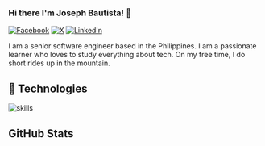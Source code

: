 ### Hi there I'm Joseph Bautista! 👋

[![Facebook](https://img.shields.io/badge/Facebook-%231877F2.svg?&style=flat-square&logo=facebook&logoColor=white)](https://www.facebook.com/jayrbautista26/) [![X](https://img.shields.io/badge/Twitter-%231DA1F2.svg?&style=flat-square&logo=X&logoColor=white)](https://twitter.com/jayrbautista26) [![LinkedIn](https://img.shields.io/badge/LinkedIn-%230077B5.svg?&style=flat-square&logo=linkedin&logoColor=white)](https://www.linkedin.com/in/joseph-bautista/) 

<!-- [![YouTube](https://img.shields.io/badge/YouTube-%23FF0000.svg?&style=flat-square&logo=youtube&logoColor=white)](https://www.youtube.com/@joseph-bautista) -->

I am a senior software engineer based in the Philippines. I am a passionate learner who loves to study everything about tech. On my free time, I do short rides up in the mountain.

## 🔧 Technologies

![skills](https://skillicons.dev/icons?i=html,css,js,php,laravel,nodejs,react,mysql,py,docker,git,bash,jquery,nginx,vscode,graphql,linux,postman,aws,bootstrap,django,github,gitlab&theme=dark&perline=7)

## GitHub Stats

<!-- [![Joseph's Github stats](https://github-readme-stats.vercel.app/api?username=joseph-bautista)](https://github.com/joseph-bautista/github-readme-stats) [![Top Langs](https://github-readme-stats.vercel.app/api/top-langs/?username=joseph-bautista)](https://github.com/joseph-bautista/github-readme-stats) -->
